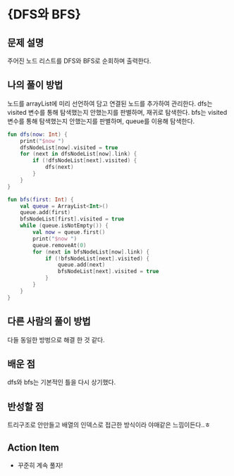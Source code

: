 # {DFS와 BFS}

## 문제 설명
주어진 노드 리스트를 DFS와 BFS로 순회하며 출력한다.

## 나의 풀이 방법
노드를 arrayList에 미리 선언하여 담고 연결된 노드를 추가하여 관리한다.
dfs는 visited 변수를 통해 탐색했는지 안했는지를 판별하며, 재귀로 탐색한다.
bfs는 visited 변수를 통해 탐색했는지 안했는지를 판별하며, queue를 이용해 탐색한다.
```kotlin
fun dfs(now: Int) {
    print("$now ")
    dfsNodeList[now].visited = true
    for (next in dfsNodeList[now].link) {
        if (!dfsNodeList[next].visited) {
            dfs(next)
        }
    }
}

fun bfs(first: Int) {
    val queue = ArrayList<Int>()
    queue.add(first)
    bfsNodeList[first].visited = true
    while (queue.isNotEmpty()) {
        val now = queue.first()
        print("$now ")
        queue.removeAt(0)
        for (next in bfsNodeList[now].link) {
            if (!bfsNodeList[next].visited) {
                queue.add(next)
                bfsNodeList[next].visited = true
            }
        }
    }
}
```



## 다른 사람의 풀이 방법
다들 동일한 방벙으로 해결 한 것 같다.

## 배운 점
dfs와 bfs는 기본적인 틀을 다시 상기했다.

## 반성할 점
트리구조로 안만들고 배열의 인덱스로 접근한 방식이라 야매같은 느낌이든다..ㅎ

## Action Item
- 꾸준히 계속 풀자!
